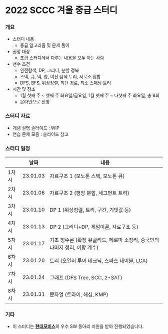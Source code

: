 # 2022 SCCC 겨울 중급 스터디

### 개요

* 스터디 내용
  * 중급 알고리즘 및 문제 풀이
* 권장 대상
  * 초급 스터디에서 다루는 내용을 모두 아는 사람
* 선수 조건
  * 완전탐색, DP, 그리디, 분할 정복
  * 스택, 큐, 덱, 힙, 이진 탐색 트리, 서로소 집합
  * DFS, BFS, 위상정렬, 최단 경로, 최소 스패닝 트리
* 시간 및 장소
  * 1월 첫째 주 ~ 셋째 주 화요일/금요일, 1월 넷째 주 ~ 다섯째 주 화요일, 총 8회
  * 온라인으로 진행

### 스터디 자료

* 개념 설명 슬라이드 : WIP
* 연습 문제 모음 : 슬라이드 참고

### 스터디 일정

|       | 날짜     | 내용                                                         |
| ----- | -------- | ------------------------------------------------------------ |
| 1차시 | 23.01.03 | 자료구조 1 (모노톤 스택, 모노톤 큐)                          |
| 2차시 | 23.01.06 | 자료구조 2 (평방 분할, 세그먼트 트리)                        |
| 3차시 | 23.01.10 | DP 1 (위상정렬, 트리, 구간, 기댓값 등)                       |
| 4차시 | 23.01.13 | DP 2 (그리디+DP, 게임이론, 자료구조 등)                      |
| 5차시 | 23.01.17 | 기초 정수론 (확장 유클리드, 페르마 소정리, 중국인의 나머지 정리, 이항 계수) |
| 6차시 | 23.01.20 | 트리 (오일러 투어 테크닉, 스파스 테이블, LCA)                |
| 7차시 | 23.01.24 | 그래프 (DFS Tree, SCC, 2-SAT)                                |
| 8차시 | 23.01.31 | 문자열 (트라이, 해싱, KMP)                                   |

### 기타

* 이 스터디는 [**현대모비스**](https://www.mobis.co.kr/kr/index.do)의 우수 SW 동아리 지원을 받아 진행되었습니다.